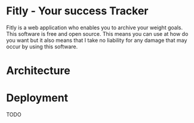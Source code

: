 # Fitly - Your success Tracker
Fitly is a web application who enables you to archive your weight goals.
This software is free and open source. This means you can use at how do you want but it also means that I take no liability for any damage that may occur by using this software.

# Architecture


# Deployment 
TODO
